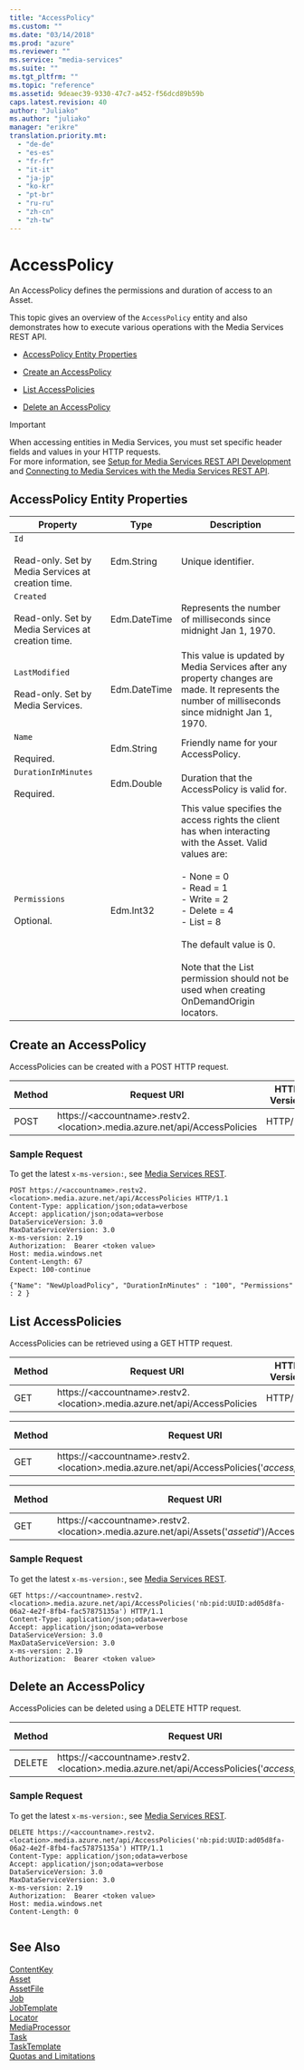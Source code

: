 ```yaml
---
title: "AccessPolicy"
ms.custom: ""
ms.date: "03/14/2018"
ms.prod: "azure"
ms.reviewer: ""
ms.service: "media-services"
ms.suite: ""
ms.tgt_pltfrm: ""
ms.topic: "reference"
ms.assetid: 9deaec39-9330-47c7-a452-f56dcd89b59b
caps.latest.revision: 40
author: "Juliako"
ms.author: "juliako"
manager: "erikre"
translation.priority.mt: 
  - "de-de"
  - "es-es"
  - "fr-fr"
  - "it-it"
  - "ja-jp"
  - "ko-kr"
  - "pt-br"
  - "ru-ru"
  - "zh-cn"
  - "zh-tw"
---
```

# AccessPolicy
An AccessPolicy defines the permissions and duration of access to an Asset.  
  
 This topic gives an overview of the `AccessPolicy` entity and also demonstrates how to execute various operations with the Media Services REST API.  
  
-   [AccessPolicy Entity Properties](../operations/accesspolicy.md#accesspolicy_properties)  
  
-   [Create an AccessPolicy](../operations/accesspolicy.md#create_an_accesspolicy)  
  
-   [List AccessPolicies](../operations/accesspolicy.md#list_accesspolicies)  
  
-   [Delete an AccessPolicy](../operations/accesspolicy.md#delete_an_accesspolicy)  
  
> [!IMPORTANT]
> When accessing entities in Media Services, you must set specific header fields and values in your HTTP requests. <br/>For more information, see [Setup for Media Services REST API Development](https://docs.microsoft.com/azure/media-services/media-services-rest-how-to-use) and [Connecting to Media Services with the Media Services REST API](https://docs.microsoft.com/azure/media-services/media-services-use-aad-auth-to-access-ams-api).  
  
##  <a name="accesspolicy_properties"></a> AccessPolicy Entity Properties  
  
|Property|Type|Description|  
|--------------|----------|-----------------|  
|`Id`<br /><br /> Read-only. Set by Media Services at creation time.|Edm.String|Unique identifier.|  
|`Created`<br /><br /> Read-only. Set by Media Services at creation time.|Edm.DateTime|Represents the number of milliseconds since midnight Jan 1, 1970.|  
|`LastModified`<br /><br /> Read-only. Set by Media Services.|Edm.DateTime|This value is updated by Media Services after any property changes are made. It represents the number of milliseconds since midnight Jan 1, 1970.|  
|`Name`<br /><br /> Required.|Edm.String|Friendly name for your AccessPolicy.|  
|`DurationInMinutes`<br /><br /> Required.|Edm.Double|Duration that the AccessPolicy is valid for.|  
|`Permissions`<br /><br /> Optional.|Edm.Int32|This value specifies the access rights the client has when interacting with the Asset. Valid values are:<br /><br /> -   None = 0<br />-   Read = 1<br />-   Write = 2<br />-   Delete = 4<br />-   List = 8<br /><br /> The default value is 0.<br /><br /> Note that the List permission should not be used when creating OnDemandOrigin locators.|  
  
##  <a name="create_an_accesspolicy"></a> Create an AccessPolicy  
 AccessPolicies can be created with a POST HTTP request.  
  
|Method|Request URI|HTTP Version|  
|------------|-----------------|------------------|  
|POST|https://&lt;accountname&gt;.restv2.&lt;location&gt;.media.azure.net/api/AccessPolicies|HTTP/1.1|  
  
### Sample Request  
  
 To get the latest `x-ms-version:`, see [Media Services REST](../operations/azure-media-services-rest-api-reference.md).  
  
```  
POST https://<accountname>.restv2.<location>.media.azure.net/api/AccessPolicies HTTP/1.1  
Content-Type: application/json;odata=verbose  
Accept: application/json;odata=verbose  
DataServiceVersion: 3.0  
MaxDataServiceVersion: 3.0  
x-ms-version: 2.19  
Authorization:  Bearer <token value>  
Host: media.windows.net  
Content-Length: 67  
Expect: 100-continue  
  
{"Name": "NewUploadPolicy", "DurationInMinutes" : "100", "Permissions" : 2 }  
```  
  
##  <a name="list_accesspolicies"></a> List AccessPolicies  
 AccessPolicies can be retrieved using a GET HTTP request.  
  
|Method|Request URI|HTTP Version|  
|------------|-----------------|------------------|  
|GET|https://&lt;accountname&gt;.restv2.&lt;location&gt;.media.azure.net/api/AccessPolicies|HTTP/1.1|  
  
|Method|Request URI|HTTP Version|  
|------------|-----------------|------------------|  
|GET|https://&lt;accountname&gt;.restv2.&lt;location&gt;.media.azure.net/api/AccessPolicies('*accesspolicyid*')|HTTP/1.1|  
  
|Method|Request URI|HTTP Version|  
|------------|-----------------|------------------|  
|GET|https://&lt;accountname&gt;.restv2.&lt;location&gt;.media.azure.net/api/Assets('*assetid*')/AccessPolicies|HTTP/1.1|  
  
### Sample Request  
  
To get the latest `x-ms-version:`, see [Media Services REST](../operations/azure-media-services-rest-api-reference.md).  
  
```  
GET https://<accountname>.restv2.<location>.media.azure.net/api/AccessPolicies('nb:pid:UUID:ad05d8fa-06a2-4e2f-8fb4-fac57875135a') HTTP/1.1  
Content-Type: application/json;odata=verbose  
Accept: application/json;odata=verbose  
DataServiceVersion: 3.0  
MaxDataServiceVersion: 3.0  
x-ms-version: 2.19  
Authorization:  Bearer <token value>   
```  
  
##  <a name="delete_an_accesspolicy"></a> Delete an AccessPolicy  
 AccessPolicies can be deleted using a DELETE HTTP request.  
  
|Method|Request URI|HTTP Version|  
|------------|-----------------|------------------|  
|DELETE|https://&lt;accountname&gt;.restv2.&lt;location&gt;.media.azure.net/api/AccessPolicies('*accesspolicyid*')|HTTP/1.1|  
  
### Sample Request  
  
To get the latest `x-ms-version:`, see [Media Services REST](../operations/azure-media-services-rest-api-reference.md).  
  
```  
DELETE https://<accountname>.restv2.<location>.media.azure.net/api/AccessPolicies('nb:pid:UUID:ad05d8fa-06a2-4e2f-8fb4-fac57875135a') HTTP/1.1  
Content-Type: application/json;odata=verbose  
Accept: application/json;odata=verbose  
DataServiceVersion: 3.0  
MaxDataServiceVersion: 3.0  
x-ms-version: 2.19  
Authorization:  Bearer <token value>  
Host: media.windows.net  
Content-Length: 0  
  
```  
  
## See Also  
 [ContentKey](../operations/contentkey.md)   
 [Asset](../operations/asset.md)   
 [AssetFile](../operations/assetfile.md)   
 [Job](../operations/job.md)   
 [JobTemplate](../operations/jobtemplate.md)   
 [Locator](../operations/locator.md)   
 [MediaProcessor](../operations/mediaprocessor.md)   
 [Task](../operations/task.md)   
 [TaskTemplate](../operations/tasktemplate.md)   
 [Quotas and Limitations](https://msdn.microsoft.com/82f7e538-6bdf-4883-aa50-24574cc4996e)